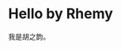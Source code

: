 <!doctype html>
<html lang="zh-cn">
<head>
 <meta charset="UTF-8">
 <title>Hello by Rhemy</title>
  <script defer src="https://use.fontawesome.com/releases/v5.0.10/js/all.js" integrity="sha384-slN8GvtUJGnv6ca26v8EzVaR9DC58QEwsIk9q1QXdCU8Yu8ck/tL/5szYlBbqmS+" crossorigin="anonymous"></script>
<link href='https://fonts.googleapis.com/css?family=Josefin+Sans:300' rel='stylesheet' type='text/css'>
  <script src="http://html5shiv.googlecode.com/svn/trunk/html5.js"></script>
<![endif]-->
  <script type="text/javascript">window.PUSH_GLOBAL = {geo_ip_country: 'CN' };</script>
<!-- Google Tag Manager for WordPress by gtm4wp.com -->
<script data-cfasync="false" data-pagespeed-no-defer type="text/javascript">//<![CDATA[
var gtm4wp_datalayer_name = "dataLayer";
var dataLayer = dataLayer || [];
//]]>
</script>
  </head>
  <h1>Hello by Rhemy</h1>
  <p>我是胡之韵。</p>
